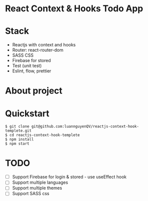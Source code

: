 # React Context & Hooks Todo App

# Stack
- Reactjs with context and hooks
- Router: react-router-dom
- SASS CSS
- Firebase for stored
- Test (unit test)
- Eslint, flow, prettier

# About project

# Quickstart 
```
$ git clone git@github.com:luannguyenQV/reactjs-context-hook-templete.git 
$ cd reactjs-context-hook-templete 
$ npm install 
$ npm start 
```

# TODO
- [ ] Support Firebase for login & stored - use useEffect hook  
- [ ] Support multiple languages 
- [ ] Support multiple themes   
- [ ] Support SASS css  
